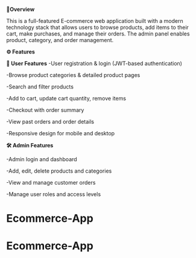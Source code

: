 **📌Overview**

This is a full-featured E-commerce web application built with a modern technology stack that allows users to browse products, add items to their cart, make purchases, and manage their orders. The admin panel enables product, category, and order management.





**⚙️ Features**

**👤 User Features**
-User registration & login (JWT-based authentication)

-Browse product categories & detailed product pages

-Search and filter products

-Add to cart, update cart quantity, remove items

-Checkout with order summary

-View past orders and order details

-Responsive design for mobile and desktop





**🛠️ Admin Features**

-Admin login and dashboard

-Add, edit, delete products and categories

-View and manage customer orders

-Manage user roles and access levels


# Ecommerce-App
# Ecommerce-App
